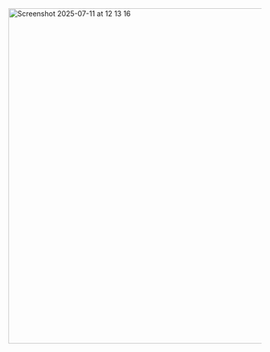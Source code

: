 <img width="612" height="666" alt="Screenshot 2025-07-11 at 12 13 16" src="https://github.com/user-attachments/assets/b81fec10-ff84-4d8c-b0d7-da9020b568de" />
